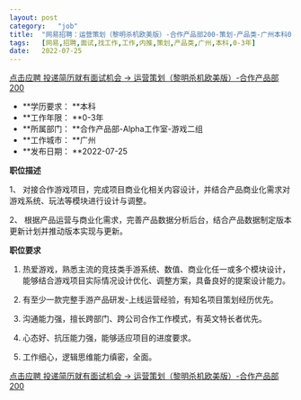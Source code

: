```yaml
---
layout:	post
category:	"job"
title:	"网易招聘：运营策划（黎明杀机欧美版）-合作产品部200-策划-产品类-广州本科0-3年"
tags:	[网易,招聘,面试,找工作,工作,内推,策划,产品类,广州,本科,0-3年]
date:	2022-07-25
---
```


[点击应聘 投递简历就有面试机会 ->  运营策划（黎明杀机欧美版）-合作产品部200](http://mobile.bole.netease.com/bole/boleDetail?id=40611&employeeId=346f03c3cda5f04c&key=all)



- **学历要求： **本科
- **工作年限： **0-3年
- **所属部门： **合作产品部-Alpha工作室-游戏二组
- **工作城市： **广州
- **发布日期： **2022-07-25



**职位描述**



1、	对接合作游戏项目，完成项目商业化相关内容设计，并结合产品商业化需求对游戏系统、玩法等模块进行设计与调整。

2、	根据产品运营与商业化需求，完善产品数据分析后台，结合产品数据制定版本更新计划并推动版本实现与更新。







**职位要求**

1. 热爱游戏，熟悉主流的竞技类手游系统、数值、商业化任一或多个模块设计，能够结合游戏项目实际情况设计优化、调整方案，具备良好的提案设计能力。

2. 有至少一款完整手游产品研发-上线运营经验，有知名项目策划经历优先。 

3. 沟通能力强，擅长跨部门、跨公司合作工作模式，有英文特长者优先。

4. 心态好、抗压能力强，能够适应项目的进度要求。

5. 工作细心，逻辑思维能力缜密，全面。



[点击应聘 投递简历就有面试机会 ->  运营策划（黎明杀机欧美版）-合作产品部200](http://mobile.bole.netease.com/bole/boleDetail?id=40611&employeeId=346f03c3cda5f04c&key=all)